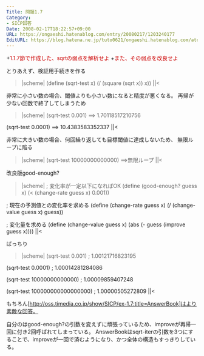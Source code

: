 ```yaml
---
Title: 問題1.7
Category:
- SICP回答
Date: 2008-02-17T18:22:57+09:00
URL: https://ongaeshi.hatenablog.com/entry/20080217/1203240177
EditURL: https://blog.hatena.ne.jp/tuto0621/ongaeshi.hatenablog.com/atom/entry/6435922169449193163
---
```


+<span style="color:#CC0000;">1.1.7節で作成した、sqrtの弱点を解析せよ</span>
+<span style="color:#CC0000;">また、その弱点を改良せよ</span>

とりあえず、検証用手続きを作る
>|scheme|
(define (sqrt-test x)
  (/ (square (sqrt x)) x))
||<

非常に小さい数の場合、閾値よりも小さい数になると精度が悪くなる。
再帰が少ない回数で終了してしまうため

>|scheme|
(sqrt-test 0.001)
==> 1.70118517210756

(sqrt-test 0.0001)
==> 10.4383583352337
||<

非常に大きい数の場合、何回繰り返しても目標閾値に達成しないため、
無限ループに陥る

>|scheme|
(sqrt-test 10000000000000)
==>無限ループ
||<


改良版good-enough?

>|scheme|
; 変化率が一定以下になればOK
(define (good-enough? guess x)
  (< (change-rate guess x) 0.001))

; 現在の予測値との変化率を求める
(define (change-rate guess x)
  (/ (change-value guess x) guess))

; 変化量を求める
(define (change-value guess x)
  (abs (- guess (improve guess x))))
||<

ばっちり

>|scheme|
(sqrt-test 0.001)
; 1.00121716823195

(sqrt-test 0.0001)
; 1.00014281284086

(sqrt-test 10000000000000)
; 1.00009859407248

(sqrt-test 100000000000000000)
; 1.00000505272809
||<

もちろん[http://oss.timedia.co.jp/show/SICP/ex-1.7:title=AnswerBook]はより素敵な回答。

自分のはgood-enough?の引数を変えずに頑張っているため、improveが再帰一回に付き2回呼ばれてしまっている。
AnswerBookはsqrt-iterの引数を3つにすることで、improveが一回で済むようになり、かつ全体の構造もすっきりしている。
